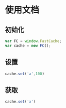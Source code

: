 # 使用文档

## 初始化

```js
var FC = window.FastCache;
var cache = new FC();
```

## 设置

```js
cache.set('a',100)
```

## 获取

```js
cache.set('a')
```